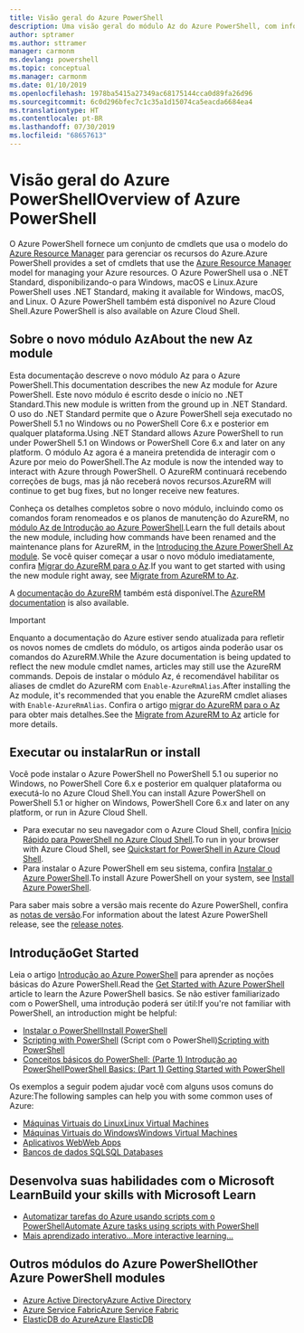 ```yaml
---
title: Visão geral do Azure PowerShell
description: Uma visão geral do módulo Az do Azure PowerShell, com informações sobre como instalar e começar.
author: sptramer
ms.author: sttramer
manager: carmonm
ms.devlang: powershell
ms.topic: conceptual
ms.manager: carmonm
ms.date: 01/10/2019
ms.openlocfilehash: 1978ba5415a27349ac68175144cca0d89fa26d96
ms.sourcegitcommit: 6c0d296bfec7c1c35a1d15074ca5eacda6684ea4
ms.translationtype: HT
ms.contentlocale: pt-BR
ms.lasthandoff: 07/30/2019
ms.locfileid: "68657613"
---
```

# <a name="overview-of-azure-powershell"></a><span data-ttu-id="a0019-103">Visão geral do Azure PowerShell</span><span class="sxs-lookup"><span data-stu-id="a0019-103">Overview of Azure PowerShell</span></span>

<span data-ttu-id="a0019-104">O Azure PowerShell fornece um conjunto de cmdlets que usa o modelo do [Azure Resource Manager](/azure/azure-resource-manager/resource-group-overview) para gerenciar os recursos do Azure.</span><span class="sxs-lookup"><span data-stu-id="a0019-104">Azure PowerShell provides a set of cmdlets that use the [Azure Resource Manager](/azure/azure-resource-manager/resource-group-overview) model for managing your Azure resources.</span></span> <span data-ttu-id="a0019-105">O Azure PowerShell usa o .NET Standard, disponibilizando-o para Windows, macOS e Linux.</span><span class="sxs-lookup"><span data-stu-id="a0019-105">Azure PowerShell uses .NET Standard, making it available for Windows, macOS, and Linux.</span></span>
<span data-ttu-id="a0019-106">O Azure PowerShell também está disponível no Azure Cloud Shell.</span><span class="sxs-lookup"><span data-stu-id="a0019-106">Azure PowerShell is also available on Azure Cloud Shell.</span></span>

## <a name="about-the-new-az-module"></a><span data-ttu-id="a0019-107">Sobre o novo módulo Az</span><span class="sxs-lookup"><span data-stu-id="a0019-107">About the new Az module</span></span>

<span data-ttu-id="a0019-108">Esta documentação descreve o novo módulo Az para o Azure PowerShell.</span><span class="sxs-lookup"><span data-stu-id="a0019-108">This documentation describes the new Az module for Azure PowerShell.</span></span> <span data-ttu-id="a0019-109">Este novo módulo é escrito desde o início no .NET Standard.</span><span class="sxs-lookup"><span data-stu-id="a0019-109">This new module is written from the ground up in .NET Standard.</span></span> <span data-ttu-id="a0019-110">O uso do .NET Standard permite que o Azure PowerShell seja executado no PowerShell 5.1 no Windows ou no PowerShell Core 6.x e posterior em qualquer plataforma.</span><span class="sxs-lookup"><span data-stu-id="a0019-110">Using .NET Standard allows Azure PowerShell to run under PowerShell 5.1 on Windows or PowerShell Core 6.x and later on any platform.</span></span> <span data-ttu-id="a0019-111">O módulo Az agora é a maneira pretendida de interagir com o Azure por meio do PowerShell.</span><span class="sxs-lookup"><span data-stu-id="a0019-111">The Az module is now the intended way to interact with Azure through PowerShell.</span></span>
<span data-ttu-id="a0019-112">O AzureRM continuará recebendo correções de bugs, mas já não receberá novos recursos.</span><span class="sxs-lookup"><span data-stu-id="a0019-112">AzureRM will continue to get bug fixes, but no longer receive new features.</span></span>

<span data-ttu-id="a0019-113">Conheça os detalhes completos sobre o novo módulo, incluindo como os comandos foram renomeados e os planos de manutenção do AzureRM, no [módulo Az de Introdução ao Azure PowerShell](new-azureps-module-az.md).</span><span class="sxs-lookup"><span data-stu-id="a0019-113">Learn the full details about the new module, including how commands have been renamed and the maintenance plans for AzureRM, in the [Introducing the Azure PowerShell Az module](new-azureps-module-az.md).</span></span> <span data-ttu-id="a0019-114">Se você quiser começar a usar o novo módulo imediatamente, confira [Migrar do AzureRM para o Az](migrate-from-azurerm-to-az.md).</span><span class="sxs-lookup"><span data-stu-id="a0019-114">If you want to get started with using the new module right away, see [Migrate from AzureRM to Az](migrate-from-azurerm-to-az.md).</span></span>

<span data-ttu-id="a0019-115">A [documentação do AzureRM](/powershell/azure/azurerm) também está disponível.</span><span class="sxs-lookup"><span data-stu-id="a0019-115">The [AzureRM documentation](/powershell/azure/azurerm) is also available.</span></span>

> [!IMPORTANT]
>
> <span data-ttu-id="a0019-116">Enquanto a documentação do Azure estiver sendo atualizada para refletir os novos nomes de cmdlets do módulo, os artigos ainda poderão usar os comandos do AzureRM.</span><span class="sxs-lookup"><span data-stu-id="a0019-116">While the Azure documentation is being updated to reflect the new module cmdlet names, articles may still use the AzureRM commands.</span></span> <span data-ttu-id="a0019-117">Depois de instalar o módulo Az, é recomendável habilitar os aliases de cmdlet do AzureRM com `Enable-AzureRmAlias`.</span><span class="sxs-lookup"><span data-stu-id="a0019-117">After installing the Az module, it's recommended that you enable the AzureRM cmdlet aliases with `Enable-AzureRmAlias`.</span></span> <span data-ttu-id="a0019-118">Confira o artigo [migrar do AzureRM para o Az](migrate-from-azurerm-to-az.md) para obter mais detalhes.</span><span class="sxs-lookup"><span data-stu-id="a0019-118">See the [Migrate from AzureRM to Az](migrate-from-azurerm-to-az.md) article for more details.</span></span>

## <a name="run-or-install"></a><span data-ttu-id="a0019-119">Executar ou instalar</span><span class="sxs-lookup"><span data-stu-id="a0019-119">Run or install</span></span>

<span data-ttu-id="a0019-120">Você pode instalar o Azure PowerShell no PowerShell 5.1 ou superior no Windows, no PowerShell Core 6.x e posterior em qualquer plataforma ou executá-lo no Azure Cloud Shell.</span><span class="sxs-lookup"><span data-stu-id="a0019-120">You can install Azure PowerShell on PowerShell 5.1 or higher on Windows, PowerShell Core 6.x and later on any platform, or run in Azure Cloud Shell.</span></span>

* <span data-ttu-id="a0019-121">Para executar no seu navegador com o Azure Cloud Shell, confira [Início Rápido para PowerShell no Azure Cloud Shell](/azure/cloud-shell/quickstart-powershell).</span><span class="sxs-lookup"><span data-stu-id="a0019-121">To run in your browser with Azure Cloud Shell, see [Quickstart for PowerShell in Azure Cloud Shell](/azure/cloud-shell/quickstart-powershell).</span></span>
* <span data-ttu-id="a0019-122">Para instalar o Azure PowerShell em seu sistema, confira [Instalar o Azure PowerShell](install-az-ps.md).</span><span class="sxs-lookup"><span data-stu-id="a0019-122">To install Azure PowerShell on your system, see [Install Azure PowerShell](install-az-ps.md).</span></span>

<span data-ttu-id="a0019-123">Para saber mais sobre a versão mais recente do Azure PowerShell, confira as [notas de versão](release-notes-azureps.md).</span><span class="sxs-lookup"><span data-stu-id="a0019-123">For information about the latest Azure PowerShell release, see the [release notes](release-notes-azureps.md).</span></span>

## <a name="get-started"></a><span data-ttu-id="a0019-124">Introdução</span><span class="sxs-lookup"><span data-stu-id="a0019-124">Get Started</span></span>

<span data-ttu-id="a0019-125">Leia o artigo [Introdução ao Azure PowerShell](get-started-azureps.md) para aprender as noções básicas do Azure PowerShell.</span><span class="sxs-lookup"><span data-stu-id="a0019-125">Read the [Get Started with Azure PowerShell](get-started-azureps.md) article to learn the Azure PowerShell basics.</span></span> <span data-ttu-id="a0019-126">Se não estiver familiarizado com o PowerShell, uma introdução poderá ser útil:</span><span class="sxs-lookup"><span data-stu-id="a0019-126">If you're not familiar with PowerShell, an introduction might be helpful:</span></span>

* [<span data-ttu-id="a0019-127">Instalar o PowerShell</span><span class="sxs-lookup"><span data-stu-id="a0019-127">Install PowerShell</span></span>](/powershell/scripting/install/installing-powershell)
* <span data-ttu-id="a0019-128">[Scripting with PowerShell](/powershell/scripting/powershell-scripting) (Script com o PowerShell)</span><span class="sxs-lookup"><span data-stu-id="a0019-128">[Scripting with PowerShell](/powershell/scripting/powershell-scripting)</span></span>
* [<span data-ttu-id="a0019-129">Conceitos básicos do PowerShell: (Parte 1) Introdução ao PowerShell</span><span class="sxs-lookup"><span data-stu-id="a0019-129">PowerShell Basics: (Part 1) Getting Started with PowerShell</span></span>](https://channel9.msdn.com/Blogs/Taste-of-Premier/PowerShellBasicsPart1)

<span data-ttu-id="a0019-130">Os exemplos a seguir podem ajudar você com alguns usos comuns do Azure:</span><span class="sxs-lookup"><span data-stu-id="a0019-130">The following samples can help you with some common uses of Azure:</span></span>

* [<span data-ttu-id="a0019-131">Máquinas Virtuais do Linux</span><span class="sxs-lookup"><span data-stu-id="a0019-131">Linux Virtual Machines</span></span>](/azure/virtual-machines/virtual-machines-linux-powershell-samples?toc=/powershell/azure/toc.json)
* [<span data-ttu-id="a0019-132">Máquinas Virtuais do Windows</span><span class="sxs-lookup"><span data-stu-id="a0019-132">Windows Virtual Machines</span></span>](/azure/virtual-machines/virtual-machines-windows-powershell-samples?toc=/powershell/azure/toc.json)
* [<span data-ttu-id="a0019-133">Aplicativos Web</span><span class="sxs-lookup"><span data-stu-id="a0019-133">Web Apps</span></span>](/azure/app-service-web/app-service-powershell-samples?toc=/powershell/azure/toc.json)
* [<span data-ttu-id="a0019-134">Bancos de dados SQL</span><span class="sxs-lookup"><span data-stu-id="a0019-134">SQL Databases</span></span>](/azure/sql-database/sql-database-powershell-samples?toc=/powershell/azure/toc.json)

## <a name="build-your-skills-with-microsoft-learn"></a><span data-ttu-id="a0019-135">Desenvolva suas habilidades com o Microsoft Learn</span><span class="sxs-lookup"><span data-stu-id="a0019-135">Build your skills with Microsoft Learn</span></span>

- [<span data-ttu-id="a0019-136">Automatizar tarefas do Azure usando scripts com o PowerShell</span><span class="sxs-lookup"><span data-stu-id="a0019-136">Automate Azure tasks using scripts with PowerShell</span></span>](/learn/modules/automate-azure-tasks-with-powershell/)
- [<span data-ttu-id="a0019-137">Mais aprendizado interativo...</span><span class="sxs-lookup"><span data-stu-id="a0019-137">More interactive learning...</span></span>](/learn/browse/?term=powershell)

## <a name="other-azure-powershell-modules"></a><span data-ttu-id="a0019-138">Outros módulos do Azure PowerShell</span><span class="sxs-lookup"><span data-stu-id="a0019-138">Other Azure PowerShell modules</span></span>

* [<span data-ttu-id="a0019-139">Azure Active Directory</span><span class="sxs-lookup"><span data-stu-id="a0019-139">Azure Active Directory</span></span>](/powershell/azure/active-directory/)
* [<span data-ttu-id="a0019-140">Azure Service Fabric</span><span class="sxs-lookup"><span data-stu-id="a0019-140">Azure Service Fabric</span></span>](/powershell/azure/service-fabric/)
* [<span data-ttu-id="a0019-141">ElasticDB do Azure</span><span class="sxs-lookup"><span data-stu-id="a0019-141">Azure ElasticDB</span></span>](/powershell/azure/elasticdbjobs/)
